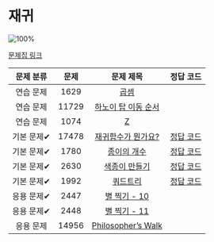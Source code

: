 # 재귀

![100%](https://progress-bar.dev/4/?scale=10&title=progress&width=500&color=babaca&suffix=/10)

[문제집 링크](https://www.acmicpc.net/workbook/view/7314)

| 문제 분류  |  문제   |                            문제 제목                            |                              정답 코드                              |
|:------:|:-----:|:-----------------------------------------------------------:|:---------------------------------------------------------------:|
| 연습 문제  | 1629  |         [곱셈](https://www.acmicpc.net/problem/1629)          |                                                                 |
| 연습 문제  | 11729 |    [하노이 탑 이동 순서](https://www.acmicpc.net/problem/11729)     |                                                                 |
| 연습 문제  | 1074  |          [Z](https://www.acmicpc.net/problem/1074)          |                                                                 |
| 기본 문제✔ | 17478 |     [재귀함수가 뭔가요?](https://www.acmicpc.net/problem/17478)     | [정답 코드](../../baa_kingDog/recursion/_17478_재귀함수가_뭔가요/Main.java) |
| 기본 문제✔ | 1780  |       [종이의 개수](https://www.acmicpc.net/problem/1780)        |   [정답 코드](../../baa_kingDog/recursion/_1780_종이의_개수/Main.java)   |
| 기본 문제✔ | 2630  |       [색종이 만들기](https://www.acmicpc.net/problem/2630)       |  [정답 코드](../../baa_kingDog/recursion/_2630_색종이_만들기/Main.java)   |
| 기본 문제✔ | 1992  |        [쿼드트리](https://www.acmicpc.net/problem/1992)         |    [정답 코드](../../baa_kingDog/recursion/_1992_쿼드트리/Main.java)    |
| 응용 문제✔ | 2447  |      [별 찍기 - 10](https://www.acmicpc.net/problem/2447)      |                                                                 |
| 응용 문제✔ | 2448  |      [별 찍기 - 11](https://www.acmicpc.net/problem/2448)      |                                                                 |
| 응용 문제  | 14956 | [Philosopher’s Walk](https://www.acmicpc.net/problem/14956) |                                                                 |